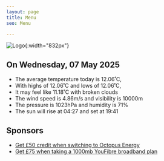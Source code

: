 ```yaml
---
layout: page
title: Menu
seo: Menu

---
```


![Logo](/images/logo.jpg){:width="832px"}

<!-- weather_marker starts -->
## On Wednesday, 07 May 2025

- The average temperature today is 12.06˚C,
- With highs of 12.06˚C and lows of 12.06˚C,
- It may feel like 11.18˚C with broken clouds
- The wind speed is 4.86m/s and visibility is 10000m
- The pressure is 1023hPa and humidity is 71%
- The sun will rise at 04:27 and set at 19:41

<!-- weather_marker ends -->

## Sponsors

- [Get £50 credit when switching to Octopus Energy](https://bit.ly/3oD1nnS)
- [Get £75 when taking a 1000mb YouFibre broadband plan](https://aklam.io/91zWhU?)
